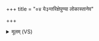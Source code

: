 +++
title = "०४ ये३न्तरिक्षेपुण्या लोकास्तानेव"

+++
<details><summary>मूलम् (VS)</summary>

ये॒३॒॑न्तरि॑क्षे॒पुण्या॑ लो॒कास्ताने॒व तेनाव॑ रुन्द्धे ॥
</details>